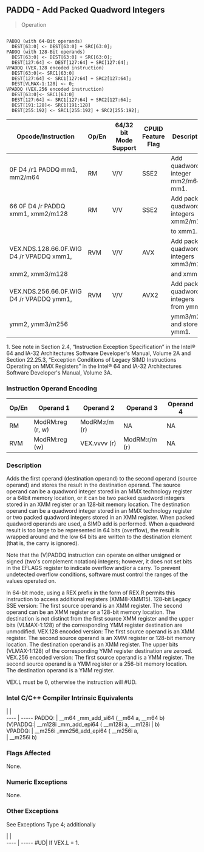 ## PADDQ - Add Packed Quadword Integers

> Operation
``` slim

PADDQ (with 64-Bit operands)
  DEST[63:0] <- DEST[63:0] + SRC[63:0];
PADDQ (with 128-Bit operands)
  DEST[63:0] <- DEST[63:0] + SRC[63:0];
  DEST[127:64] <- DEST[127:64] + SRC[127:64];
VPADDQ (VEX.128 encoded instruction)
  DEST[63:0]<- SRC1[63:0]
  DEST[127:64] <- SRC1[127:64] + SRC2[127:64];
  DEST[VLMAX-1:128] <- 0;
VPADDQ (VEX.256 encoded instruction)
  DEST[63:0]<- SRC1[63:0]
  DEST[127:64] <- SRC1[127:64] + SRC2[127:64];
  DEST[191:128]<- SRC1[191:128]
  DEST[255:192] <- SRC1[255:192] + SRC2[255:192];

```

 Opcode/Instruction                      | Op/En| 64/32 bit Mode Support| CPUID Feature Flag| Description                            
 ---  | --- | --- | --- | ---
 0F D4 /r1 PADDQ mm1, mm2/m64            | RM   | V/V                   | SSE2              | Add quadword integer mm2/m64 to mm1.   
 66 0F D4 /r PADDQ xmm1, xmm2/m128       | RM   | V/V                   | SSE2              | Add packed quadword integers xmm2/m128 
                                         |      |                       |                   | to xmm1.                               
 VEX.NDS.128.66.0F.WIG D4 /r VPADDQ xmm1,| RVM  | V/V                   | AVX               | Add packed quadword integers xmm3/m128 
 xmm2, xmm3/m128                         |      |                       |                   | and xmm2.                              
 VEX.NDS.256.66.0F.WIG D4 /r VPADDQ ymm1,| RVM  | V/V                   | AVX2              | Add packed quadword integers from ymm2,
 ymm2, ymm3/m256                         |      |                       |                   | ymm3/m256 and store in ymm1.           
<aside class="notification">
1. See note in Section 2.4, “Instruction Exception Specification” in
the Intel® 64 and IA-32 Architectures Software Developer's Manual, Volume 2A
and Section 22.25.3, “Exception Conditions of Legacy SIMD Instructions Operating
on MMX Registers” in the Intel® 64 and IA-32 Architectures Software Developer's
Manual, Volume 3A.
</aside>


### Instruction Operand Encoding
 Op/En| Operand 1       | Operand 2    | Operand 3    | Operand 4
 ---  | --- | --- | --- | ---
 RM   | ModRM:reg (r, w)| ModRM:r/m (r)| NA           | NA       
 RVM  | ModRM:reg (w)   | VEX.vvvv (r) | ModRM:r/m (r)| NA       

### Description
Adds the first operand (destination operand) to the second operand (source operand)
and stores the result in the destination operand. The source operand can be
a quadword integer stored in an MMX technology register or a 64bit memory location,
or it can be two packed quadword integers stored in an XMM register or an 128-bit
memory location. The destination operand can be a quadword integer stored in
an MMX technology register or two packed quadword integers stored in an XMM
register. When packed quadword operands are used, a SIMD add is performed. When
a quadword result is too large to be represented in 64 bits (overflow), the
result is wrapped around and the low 64 bits are written to the destination
element (that is, the carry is ignored).

<aside class="notification">
Note that the (V)PADDQ instruction can operate on either unsigned or signed
(two's complement notation) integers; however, it does not set bits in the EFLAGS
register to indicate overflow and/or a carry. To prevent undetected overflow
conditions, software must control the ranges of the values operated on.
</aside>

In 64-bit mode, using a REX prefix in the form of REX.R permits this instruction
to access additional registers (XMM8-XMM15). 128-bit Legacy SSE version: The
first source operand is an XMM register. The second operand can be an XMM register
or a 128-bit memory location. The destination is not distinct from the first
source XMM register and the upper bits (VLMAX-1:128) of the corresponding YMM
register destination are unmodified. VEX.128 encoded version: The first source
operand is an XMM register. The second source operand is an XMM register or
128-bit memory location. The destination operand is an XMM register. The upper
bits (VLMAX-1:128) of the corresponding YMM register destination are zeroed.
VEX.256 encoded version: The first source operand is a YMM register. The second
source operand is a YMM register or a 256-bit memory location. The destination
operand is a YMM register.

<aside class="notification">
VEX.L must be 0, otherwise the instruction will #UD.
</aside>



### Intel C/C++ Compiler Intrinsic Equivalents
   | |  
---- | -----
 PADDQ:   | __m64 _mm_add_si64 (__m64 a, __m64 b)     
 (V)PADDQ:| __m128i _mm_add_epi64 ( __m128i a, __m128i
          | b)                                        
 VPADDQ:  | __m256i _mm256_add_epi64 ( __m256i a,     
          | __m256i b)                                

### Flags Affected
None.


### Numeric Exceptions
None.


### Other Exceptions
See Exceptions Type 4; additionally

   | |  
---- | -----
 #UD| If VEX.L = 1.
